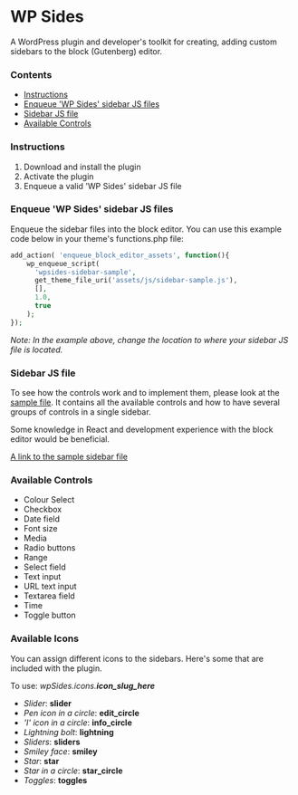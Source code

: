 # WP Sides

A WordPress plugin and developer's toolkit for creating, adding custom sidebars to the block (Gutenberg) editor.

### Contents

 - [Instructions](#instructions)
 - [Enqueue 'WP Sides' sidebar JS files](#enqueue-wp-sides-sidebar-js-files)
 - [Sidebar JS file](#sidebar-js-file)
 - [Available Controls](#available-controls)

### Instructions
1. Download and install the plugin
2. Activate the plugin
3. Enqueue a valid 'WP Sides' sidebar JS file

### Enqueue 'WP Sides' sidebar JS files
Enqueue the sidebar files into the block editor. You can use this example code below in your theme's functions.php file: 

```php
add_action( 'enqueue_block_editor_assets', function(){
	wp_enqueue_script( 
      'wpsides-sidebar-sample', 
      get_theme_file_uri('assets/js/sidebar-sample.js'), 
      [],
      1.0, 
      true 
    );
});
```
*Note: In the example above, change the location to where your sidebar JS file is located.*

### Sidebar JS file
To see how the controls work and to implement them, please look at the [sample file](../main/assets/js/sidebars/sidebar-sample.js). It contains all the available controls and how to have several groups of controls in a single sidebar. 

Some knowledge in React and development experience with the block editor would be beneficial.

[A link to the sample sidebar file](../main/assets/js/sidebars/sidebar-sample.js)

### Available Controls
- Colour Select
- Checkbox
- Date field
- Font size
- Media
- Radio buttons
- Range
- Select field
- Text input
- URL text input
- Textarea field
- Time
- Toggle button

### Available Icons
You can assign different icons to the sidebars. Here's some that are included with the plugin.

To use: *wpSides.icons.**icon_slug_here***

- *Slider*: **slider**
- *Pen icon in a circle*: **edit_circle**
- *'I' icon in a circle*: **info_circle**
- *Lightning bolt*: **lightning**
- *Sliders*: **sliders**
- *Smiley face*: **smiley**
- *Star*: **star**
- *Star in a circle*: **star_circle**
- *Toggles*: **toggles**